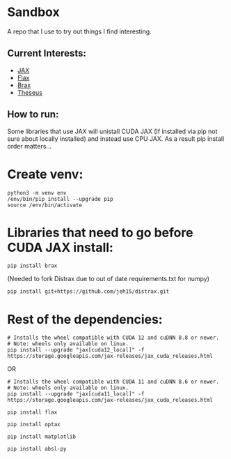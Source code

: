 # Sandbox
A repo that I use to try out things I find interesting.

## Current Interests:
* [JAX](https://github.com/google/jax)
* [Flax](https://github.com/google/flax)
* [Brax](https://github.com/google/brax)
* [Theseus](https://github.com/facebookresearch/theseus)


## How to run:
Some libraries that use JAX will unistall CUDA JAX (If installed via pip not sure about locally installed) and instead use CPU JAX.
As a result pip install order matters...

# Create venv:
```
python3 -m venv env
/env/bin/pip install --upgrade pip
source /env/bin/activate
```

# Libraries that need to go before CUDA JAX install:
```
pip install brax
```

(Needed to fork Distrax due to out of date requirements.txt for numpy)
```
pip install git+https://github.com/jeh15/distrax.git
```

# Rest of the dependencies:
```
# Installs the wheel compatible with CUDA 12 and cuDNN 8.8 or newer.
# Note: wheels only available on linux.
pip install --upgrade "jax[cuda12_local]" -f https://storage.googleapis.com/jax-releases/jax_cuda_releases.html
```
OR
```
# Installs the wheel compatible with CUDA 11 and cuDNN 8.6 or newer.
# Note: wheels only available on linux.
pip install --upgrade "jax[cuda11_local]" -f https://storage.googleapis.com/jax-releases/jax_cuda_releases.html
```

```
pip install flax
```

```
pip install optax
```

```
pip install matplotlib
```

```
pip install absl-py
```